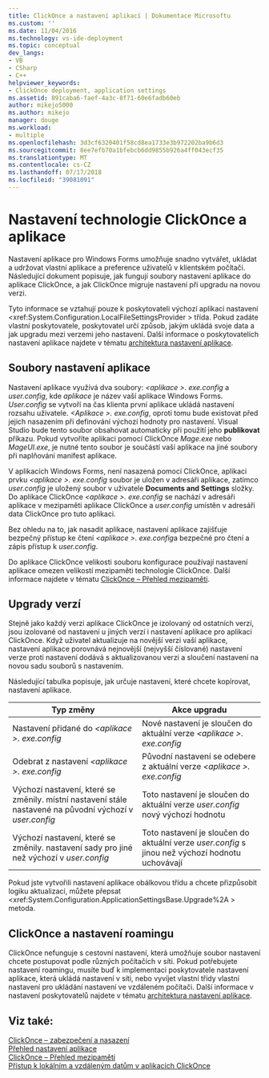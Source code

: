 ```yaml
---
title: ClickOnce a nastavení aplikací | Dokumentace Microsoftu
ms.custom: ''
ms.date: 11/04/2016
ms.technology: vs-ide-deployment
ms.topic: conceptual
dev_langs:
- VB
- CSharp
- C++
helpviewer_keywords:
- ClickOnce deployment, application settings
ms.assetid: 891caba6-faef-4a3c-8f71-60e6fadb60eb
author: mikejo5000
ms.author: mikejo
manager: douge
ms.workload:
- multiple
ms.openlocfilehash: 3d3cf6320401f58cd8ea1733e3b972202ba9b6d3
ms.sourcegitcommit: 8ee7efb70a1bfebcb6dd9855b926a4ff043ecf35
ms.translationtype: MT
ms.contentlocale: cs-CZ
ms.lasthandoff: 07/17/2018
ms.locfileid: "39081091"
---
```

# <a name="clickonce-and-application-settings"></a>Nastavení technologie ClickOnce a aplikace
Nastavení aplikace pro Windows Forms umožňuje snadno vytvářet, ukládat a udržovat vlastní aplikace a preference uživatelů v klientském počítači. Následující dokument popisuje, jak fungují soubory nastavení aplikace do aplikace ClickOnce, a jak ClickOnce migruje nastavení při upgradu na novou verzi.  
  
 Tyto informace se vztahují pouze k poskytovateli výchozí aplikaci nastavení \<xref:System.Configuration.LocalFileSettingsProvider > třída. Pokud zadáte vlastní poskytovatele, poskytovatel určí způsob, jakým ukládá svoje data a jak upgradu mezi verzemi jeho nastavení. Další informace o poskytovatelích nastavení aplikace najdete v tématu [architektura nastavení aplikace](/dotnet/framework/winforms/advanced/application-settings-architecture).  
  
## <a name="application-settings-files"></a>Soubory nastavení aplikace  
 Nastavení aplikace využívá dva soubory:  *\<aplikace >. exe.config* a *user.config*, kde *aplikace* je název vaší aplikace Windows Forms. *User.config* se vytvoří na čas klienta první aplikace ukládá nastavení rozsahu uživatele. *\<Aplikace >. exe.config*, oproti tomu bude existovat před jejich nasazením při definování výchozí hodnoty pro nastavení. Visual Studio bude tento soubor obsahovat automaticky při použití jeho **publikovat** příkazu. Pokud vytvoříte aplikaci pomocí ClickOnce *Mage.exe* nebo *MageUI.exe*, je nutné tento soubor je součástí vaší aplikace na jiné soubory při naplňování manifest aplikace.  
  
 V aplikacích Windows Forms, není nasazená pomocí ClickOnce, aplikaci prvku  *\<aplikace >. exe.config* soubor je uložen v adresáři aplikace, zatímco *user.config* je uložený soubor v uživatele **Documents and Settings** složky. Do aplikace ClickOnce  *\<aplikace >. exe.config* se nachází v adresáři aplikace v mezipaměti aplikace ClickOnce a *user.config* umístěn v adresáři data ClickOnce pro tuto aplikaci.  
  
 Bez ohledu na to, jak nasadit aplikace, nastavení aplikace zajišťuje bezpečný přístup ke čtení  *\<aplikace >. exe.config*a bezpečné pro čtení a zápis přístup k *user.config*.  
  
 Do aplikace ClickOnce velikosti souboru konfigurace používají nastavení aplikace omezen velikostí mezipaměti technologie ClickOnce. Další informace najdete v tématu [ClickOnce – Přehled mezipaměti](../deployment/clickonce-cache-overview.md).  
  
## <a name="version-upgrades"></a>Upgrady verzí  
 Stejně jako každý verzi aplikace ClickOnce je izolovaný od ostatních verzí, jsou izolované od nastavení u jiných verzí i nastavení aplikace pro aplikaci ClickOnce. Když uživatel aktualizuje na novější verzi vaší aplikace, nastavení aplikace porovnává nejnovější (nejvyšší číslované) nastavení verze proti nastavení dodává s aktualizovanou verzi a sloučení nastavení na novou sadu souborů s nastavením.  
  
 Následující tabulka popisuje, jak určuje nastavení, které chcete kopírovat, nastavení aplikace.  
  
|Typ změny|Akce upgradu|  
|--------------------|--------------------|  
|Nastavení přidané do  *\<aplikace >. exe.config*|Nové nastavení je sloučen do aktuální verze  *\<aplikace >. exe.config*|  
|Odebrat z nastavení  *\<aplikace >. exe.config*|Původní nastavení se odebere z aktuální verze  *\<aplikace >. exe.config*|  
|Výchozí nastavení, které se změnily. místní nastavení stále nastavené na původní výchozí v *user.config*|Toto nastavení je sloučen do aktuální verze *user.config* nový výchozí hodnotu|  
|Výchozí nastavení, které se změnily. nastavení sady pro jiné než výchozí v *user.config*|Toto nastavení je sloučen do aktuální verze *user.config* s jinou než výchozí hodnotu uchovávají|  
  
Pokud jste vytvořili nastavení aplikace obálkovou třídu a chcete přizpůsobit logiku aktualizací, můžete přepsat \<xref:System.Configuration.ApplicationSettingsBase.Upgrade%2A > metoda.  
  
## <a name="clickonce-and-roaming-settings"></a>ClickOnce a nastavení roamingu  
 ClickOnce nefunguje s cestovní nastavení, která umožňuje soubor nastavení chcete postupovat podle různých počítačích v síti. Pokud potřebujete nastavení roamingu, musíte buď k implementaci poskytovatele nastavení aplikace, která ukládá nastavení v síti, nebo vyvíjet vlastní třídy vlastní nastavení pro ukládání nastavení ve vzdáleném počítači. Další informace v nastavení poskytovatelů najdete v tématu [architektura nastavení aplikace](/dotnet/framework/winforms/advanced/application-settings-architecture).  
  
## <a name="see-also"></a>Viz také:  
 [ClickOnce – zabezpečení a nasazení](../deployment/clickonce-security-and-deployment.md)   
 [Přehled nastavení aplikace](/dotnet/framework/winforms/advanced/application-settings-overview)   
 [ClickOnce – Přehled mezipaměti](../deployment/clickonce-cache-overview.md)   
 [Přístup k lokálním a vzdáleným datům v aplikacích ClickOnce](../deployment/accessing-local-and-remote-data-in-clickonce-applications.md)